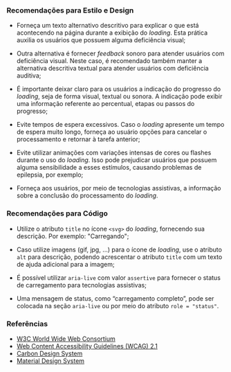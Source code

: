 ### Recomendações para Estilo e Design

-   Forneça um texto alternativo descritivo para explicar o que está acontecendo na página durante a exibição do *loading*. Esta prática auxilia os usuários que possuem alguma deficiência visual;

-   Outra alternativa é fornecer *feedback* sonoro para atender usuários com deficiência visual. Neste caso, é recomendado também manter a alternativa descritiva textual para atender usuários com deficiência auditiva;

-   É importante deixar claro para os usuários a indicação do progresso do *loading*, seja de forma visual, textual ou sonora. A indicação pode exibir uma informação referente ao percentual, etapas ou passos do progresso;  

-   Evite tempos de espera excessivos. Caso o *loading* apresente um tempo de espera muito longo, forneça ao usuário opções para cancelar o processamento e retornar à tarefa anterior;

-   Evite utilizar animações com variações intensas de cores ou flashes durante o uso do *loading*. Isso pode prejudicar usuários que possuem alguma sensibilidade a esses estímulos, causando problemas de epilepsia, por exemplo;

-   Forneça aos usuários, por meio de tecnologias assistivas, a informação sobre a conclusão do processamento do *loading*.

### Recomendações para Código

-   Utilize o atributo `title` no ícone `<svg>` do *loading*, fornecendo sua descrição. Por exemplo: "Carregando";

-   Caso utilize imagens (gif, jpg, ...) para o ícone de *loading*, use o atributo `alt` para descrição, podendo acrescentar o atributo `title` com um texto de ajuda adicional para a imagem;

-   É possível utilizar `aria-live` com valor `assertive` para fornecer o status de carregamento para tecnologias assistivas;

-   Uma mensagem de status, como “carregamento completo”, pode ser colocada na seção `aria-live` ou por meio do atributo `role = "status"`.

### Referências

-   [W3C World Wide Web Consortium](https://www.w3.org/)
-   [Web Content Accessibility Guidelines (WCAG) 2.1](https://www.w3.org/TR/WCAG21/)
-   [Carbon Design System](https://carbondesignsystem.com/components/loading/accessibility)
-   [Material Design System](https://m3.material.io/components/progress-indicators/accessibility)
